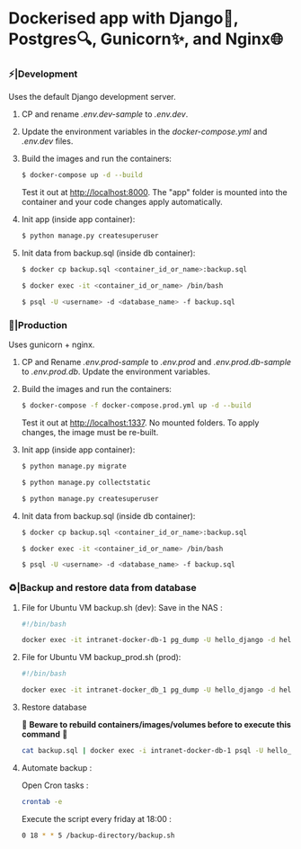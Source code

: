 # Dockerised app with Django💚, Postgres🔍️, Gunicorn✨, and Nginx🌐

### ⚡️|Development

Uses the default Django development server.

1. CP and rename *.env.dev-sample* to *.env.dev*.
1. Update the environment variables in the *docker-compose.yml* and *.env.dev* files.
1. Build the images and run the containers:

    ```sh
    $ docker-compose up -d --build
    ```
	

    Test it out at [http://localhost:8000](http://localhost:8000). The "app" folder is mounted into the container and your code changes apply automatically.

1. Init app (inside app container):
    ```sh
    $ python manage.py createsuperuser
    ```

1. Init data from backup.sql (inside db container):
    ```sh
    $ docker cp backup.sql <container_id_or_name>:backup.sql
    ```
    ```sh
    $ docker exec -it <container_id_or_name> /bin/bash
    ```
    ```sh
    $ psql -U <username> -d <database_name> -f backup.sql
    ```

### 🚀|Production

Uses gunicorn + nginx.

1. CP and Rename *.env.prod-sample* to *.env.prod* and *.env.prod.db-sample* to *.env.prod.db*. Update the environment variables.
1. Build the images and run the containers:

    ```sh
    $ docker-compose -f docker-compose.prod.yml up -d --build
    ```

    Test it out at [http://localhost:1337](http://localhost:1337). No mounted folders. To apply changes, the image must be re-built.

1. Init app (inside app container):
    ```sh
    $ python manage.py migrate
    ```
    ```sh
    $ python manage.py collectstatic
    ```
    ```sh
    $ python manage.py createsuperuser
    ```

1. Init data from backup.sql (inside db container):
    ```sh
    $ docker cp backup.sql <container_id_or_name>:backup.sql
    ```
    ```sh
    $ docker exec -it <container_id_or_name> /bin/bash
    ```
    ```sh
    $ psql -U <username> -d <database_name> -f backup.sql
    ```

### ♻️|Backup and restore data from database
1. File for Ubuntu VM backup.sh (dev):
    Save in the NAS :
    ```sh
    #!/bin/bash
    
    docker exec -it intranet-docker-db-1 pg_dump -U hello_django -d hello_django_dev --data-only > Z:/1-" "Dossiers/PROJET" "INTRANET/4" "-" "SAUVEGARDES" "BDD/backup_$(date +\%Y-\%m-\%d-\%H:\%M).sql
    ```
1. File for Ubuntu VM backup_prod.sh (prod):
    ```sh
    #!/bin/bash
    
    docker exec -it intranet-docker_db_1 pg_dump -U hello_django -d hello_django_prod --data-only > /mnt/sauvegardes_bdd/backup_$(date +\%d-\%m-\%Y-\%H:\%M).sql
    ```
    
1. Restore database
   
   :rotating_light: **Beware to rebuild containers/images/volumes before to execute this command** :rotating_light:
   ```sh
   cat backup.sql | docker exec -i intranet-docker-db-1 psql -U hello_django -d hello_django_dev
   ```

1. Automate backup :

   Open Cron tasks :
   ```sh
   crontab -e
   ```
   Execute the script every friday at 18:00 :
   ```sh
   0 18 * * 5 /backup-directory/backup.sh
   ```
